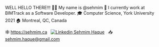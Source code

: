 WELL
HELLO THERE!!!
👋🏽 My name is @sehmim
💼 I currently work at BIMTrack as a Software Developer.
🎓 Computer Science, York University 2021
🏠 Montreal, QC, Canada

🕸 https://sehmim.ca 
&nbsp;
[![Linkedin](https://i.stack.imgur.com/gVE0j.png) Sehmim Haque](https://www.linkedin.com/)
&nbsp;
📥 sehmim.haque@gmail.com
<!---
sehmim/sehmim is a ✨ special ✨ repository because its `README.md` (this file) appears on your GitHub profile.
You can click the Preview link to take a look at your changes.
--->
